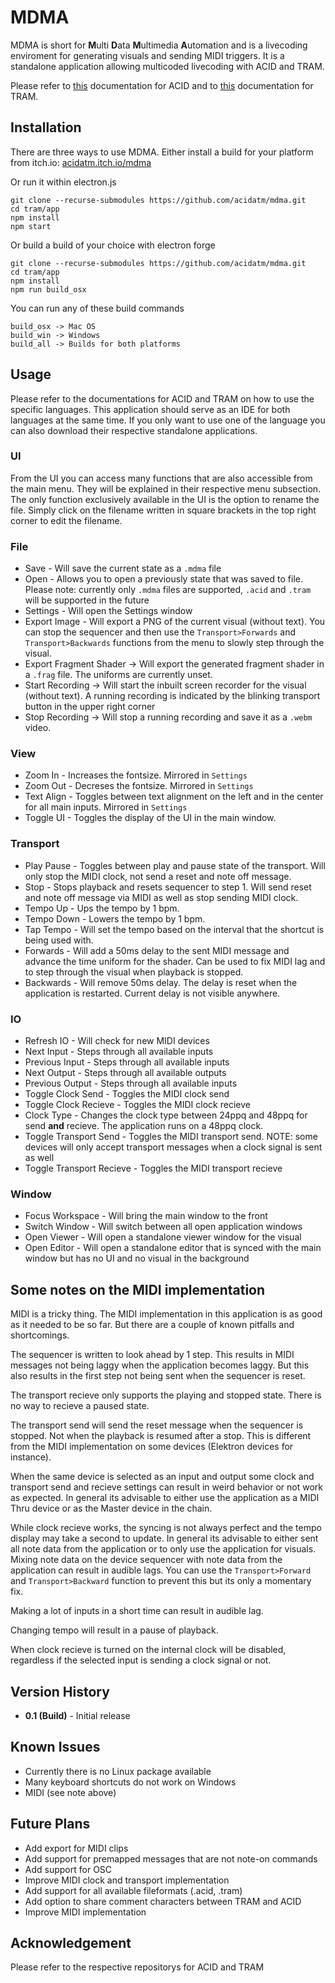 # MDMA

MDMA is short for **M**ulti **D**ata **M**ultimedia **A**utomation and is a livecoding enviroment for generating visuals and sending MIDI triggers. It is a standalone application allowing multicoded livecoding with ACID and TRAM.

Please refer to [this](https://github.com/adult-video/acid) documentation for ACID and to [this](https://github.com/adult-video/tram) documentation for TRAM.

## Installation

There are three ways to use MDMA. Either install a build for your platform from itch.io: [acidatm.itch.io/mdma](https://acidatm.itch.io/mdma)

Or run it within electron.js

```
git clone --recurse-submodules https://github.com/acidatm/mdma.git
cd tram/app
npm install
npm start
```

Or build a build of your choice with electron forge

```
git clone --recurse-submodules https://github.com/acidatm/mdma.git
cd tram/app
npm install
npm run build_osx
```

You can run any of these build commands

```
build_osx -> Mac OS
build_win -> Windows
build_all -> Builds for both platforms
```

## Usage

Please refer to the documentations for ACID and TRAM on how to use the specific languages. This application should serve as an IDE for both languages at the same time. If you only want to use one of the language you can also download their respective standalone applications.

### UI

From the UI you can access many functions that are also accessible from the main menu. They will be explained in their respective menu subsection. The only function exclusively available in the UI is the option to rename the file. Simply click on the filename written in square brackets in the top right corner to edit the filename.

### File

- Save - Will save the current state as a `.mdma` file
- Open - Allows you to open a previously state that was saved to file. Please note: currently only `.mdma` files are supported, `.acid` and `.tram` will be supported in the future
- Settings - Will open the Settings window
- Export Image - Will export a PNG of the current visual (without text). You can stop the sequencer and then use the `Transport>Forwards` and `Transport>Backwards` functions from the menu to slowly step through the visual.
- Export Fragment Shader -> Will export the generated fragment shader in a `.frag` file. The uniforms are currently unset.
- Start Recording -> Will start the inbuilt screen recorder for the visual (without text). A running recording is indicated by the blinking transport button in the upper right corner
- Stop Recording -> Will stop a running recording and save it as a `.webm` video.

### View

- Zoom In - Increases the fontsize. Mirrored in `Settings`
- Zoom Out - Decreses the fontsize. Mirrored in `Settings`
- Text Align - Toggles between text alignment on the left and in the center for all main inputs. Mirrored in `Settings`
- Toggle UI - Toggles the display of the UI in the main window.

### Transport

- Play Pause - Toggles between play and pause state of the transport. Will only stop the MIDI clock, not send a reset and note off message.
- Stop - Stops playback and resets sequencer to step 1. Will send reset and note off message via MIDI as well as stop sending MIDI clock.
- Tempo Up - Ups the tempo by 1 bpm.
- Tempo Down - Lowers the tempo by 1 bpm.
- Tap Tempo - Will set the tempo based on the interval that the shortcut is being used with.
- Forwards - Will add a 50ms delay to the sent MIDI message and advance the time uniform for the shader. Can be used to fix MIDI lag and to step through the visual when playback is stopped.
- Backwards - Will remove 50ms delay. The delay is reset when the application is restarted. Current delay is not visible anywhere.

### IO

- Refresh IO - Will check for new MIDI devices
- Next Input - Steps through all available inputs
- Previous Input - Steps through all available inputs
- Next Output - Steps through all available outputs
- Previous Output - Steps through all available inputs
- Toggle Clock Send - Toggles the MIDI clock send
- Toggle Clock Recieve - Toggles the MIDI clock recieve
- Clock Type - Changes the clock type between 24ppq and 48ppq for send **and** recieve. The application runs on a 48ppq clock.
- Toggle Transport Send - Toggles the MIDI transport send. NOTE: some devices will only accept transport messages when a clock signal is sent as well
- Toggle Transport Recieve - Toggles the MIDI transport recieve

### Window

- Focus Workspace - Will bring the main window to the front
- Switch Window - Will switch between all open application windows
- Open Viewer - Will open a standalone viewer window for the visual
- Open Editor - Will open a standalone editor that is synced with the main window but has no UI and no visual in the background

## Some notes on the MIDI implementation

MIDI is a tricky thing. The MIDI implementation in this application is as good as it needed to be so far. But there are a couple of known pitfalls and shortcomings.

The sequencer is written to look ahead by 1 step. This results in MIDI messages not being laggy when the application becomes laggy. But this also results in the first step not being sent when the sequencer is reset.

The transport recieve only supports the playing and stopped state. There is no way to recieve a paused state.

The transport send will send the reset message when the sequencer is stopped. Not when the playback is resumed after a stop. This is different from the MIDI implementation on some devices (Elektron devices for instance).

When the same device is selected as an input and output some clock and transport send and recieve settings can result in weird behavior or not work as expected. In general its advisable to either use the application as a MIDI Thru device or as the Master device in the chain.

While clock recieve works, the syncing is not always perfect and the tempo display may take a second to update. In general its advisable to either sent all note data from the application or to only use the application for visuals. Mixing note data on the device sequencer with note data from the application can result in audible lags. You can use the `Transport>Forward` and `Transport>Backward` function to prevent this but its only a momentary fix.

Making a lot of inputs in a short time can result in audible lag.

Changing tempo will result in a pause of playback.

When clock recieve is turned on the internal clock will be disabled, regardless if the selected input is sending a clock signal or not.

## Version History

- **0.1 (Build)** - Initial release

## Known Issues

- Currently there is no Linux package available
- Many keyboard shortcuts do not work on Windows
- MIDI (see note above)

## Future Plans

- Add export for MIDI clips
- Add support for premapped messages that are not note-on commands
- Add support for OSC
- Improve MIDI clock and transport implementation
- Add support for all available fileformats (.acid, .tram)
- Add option to share comment characters between TRAM and ACID
- Improve MIDI implementation

## Acknowledgement

Please refer to the respective repositorys for ACID and TRAM
